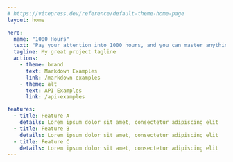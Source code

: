 ```yaml
---
# https://vitepress.dev/reference/default-theme-home-page
layout: home

hero:
  name: "1000 Hours"
  text: "Pay your attention into 1000 hours, and you can master anything you need."
  tagline: My great project tagline
  actions:
    - theme: brand
      text: Markdown Examples
      link: /markdown-examples
    - theme: alt
      text: API Examples
      link: /api-examples

features:
  - title: Feature A
    details: Lorem ipsum dolor sit amet, consectetur adipiscing elit
  - title: Feature B
    details: Lorem ipsum dolor sit amet, consectetur adipiscing elit
  - title: Feature C
    details: Lorem ipsum dolor sit amet, consectetur adipiscing elit
---
```


